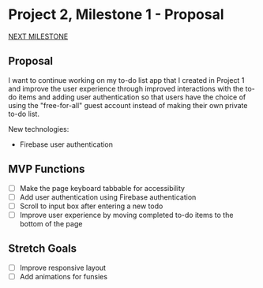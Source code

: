 # Project 2, Milestone 1 - Proposal

[NEXT MILESTONE](milestone2.md)

## Proposal

I want to continue working on my to-do list app that I created in Project 1 and improve the user experience through improved interactions with the to-do items and adding user authentication so that users have the choice of using the "free-for-all" guest account instead of making their own private to-do list.

New technologies:

- Firebase user authentication

## MVP Functions

- [ ] Make the page keyboard tabbable for accessibility
- [ ] Add user authentication using Firebase authentication
- [ ] Scroll to input box after entering a new todo
- [ ] Improve user experience by moving completed to-do items to the bottom of the page

## Stretch Goals

- [ ] Improve responsive layout
- [ ] Add animations for funsies
